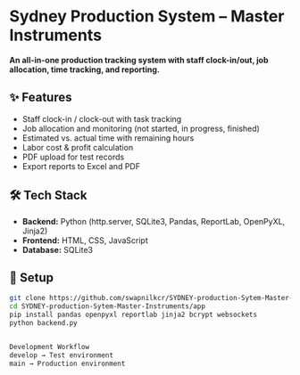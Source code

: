 # Sydney Production System – Master Instruments  

**An all-in-one production tracking system with staff clock-in/out, job allocation, time tracking, and reporting.**  

## ✨ Features
- Staff clock-in / clock-out with task tracking  
- Job allocation and monitoring (not started, in progress, finished)  
- Estimated vs. actual time with remaining hours  
- Labor cost & profit calculation  
- PDF upload for test records  
- Export reports to Excel and PDF  

## 🛠️ Tech Stack
- **Backend:** Python (http.server, SQLite3, Pandas, ReportLab, OpenPyXL, Jinja2)  
- **Frontend:** HTML, CSS, JavaScript  
- **Database:** SQLite3  

## 🚀 Setup
```bash
git clone https://github.com/swapnilkcr/SYDNEY-production-Sytem-Master-Instruments.git
cd SYDNEY-production-Sytem-Master-Instruments/app
pip install pandas openpyxl reportlab jinja2 bcrypt websockets
python backend.py


Development Workflow
develop → Test environment
main → Production environment
